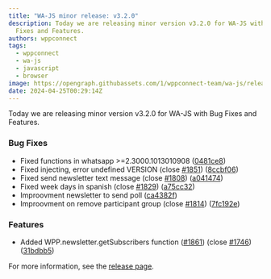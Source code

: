 ```yaml
---
title: "WA-JS minor release: v3.2.0"
description: Today we are releasing minor version v3.2.0 for WA-JS with Bug
  Fixes and Features.
authors: wppconnect
tags:
  - wppconnect
  - wa-js
  - javascript
  - browser
image: https://opengraph.githubassets.com/1/wppconnect-team/wa-js/releases/tag/v3.2.0
date: 2024-04-25T00:29:14Z
---
```


Today we are releasing minor version v3.2.0 for WA-JS with Bug Fixes and Features.

<!--truncate-->

### Bug Fixes

* Fixed functions in whatsapp >=2.3000.1013010908 ([0481ce8](https://github.com/wppconnect-team/wa-js/commit/0481ce8faa72a1bf262573e3fc8ec48dce507475))
* Fixed injecting, error undefined VERSION (close [#1851](https://github.com/wppconnect-team/wa-js/issues/1851)) ([8ccbf06](https://github.com/wppconnect-team/wa-js/commit/8ccbf0692ff884f7b9d3148aff6fa0cfda622dd7))
* Fixed send newsletter text message (close [#1808](https://github.com/wppconnect-team/wa-js/issues/1808)) ([a041474](https://github.com/wppconnect-team/wa-js/commit/a04147447ca71edb8e69ad78907c707e6bf16df2))
* Fixed week days in spanish (close [#1829](https://github.com/wppconnect-team/wa-js/issues/1829))  ([a75cc32](https://github.com/wppconnect-team/wa-js/commit/a75cc327bf54214db64b4bdc9a06a5ce537b81e7))
* Improovment newsletter to send poll ([ca4382f](https://github.com/wppconnect-team/wa-js/commit/ca4382fb9abecf8c9d2332cf6d679e98b66c9bb6))
* Improovment on remove participant group (close [#1814](https://github.com/wppconnect-team/wa-js/issues/1814)) ([7fc192e](https://github.com/wppconnect-team/wa-js/commit/7fc192ed151c6f11494683bc3b09c82f9a551a8b))


### Features

* Added WPP.newsletter.getSubscribers function ([#1861](https://github.com/wppconnect-team/wa-js/issues/1861)) (close [#1746](https://github.com/wppconnect-team/wa-js/issues/1746)) ([31bdbb5](https://github.com/wppconnect-team/wa-js/commit/31bdbb5ea4aa94183b03ab0f636700d0f677aa08))

For more information, see the [release page](https://github.com/wppconnect-team/wa-js/releases/tag/v3.2.0).